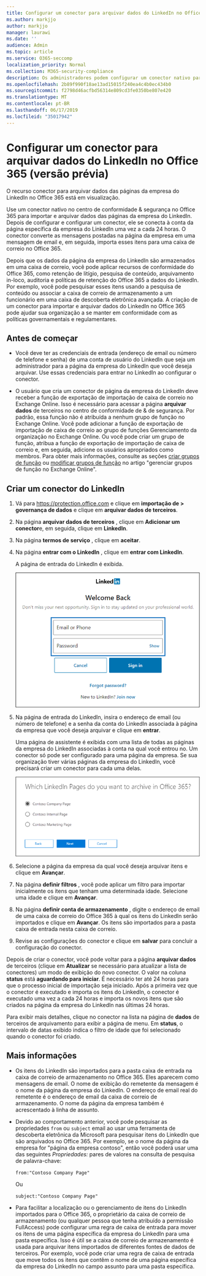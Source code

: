 ```yaml
---
title: Configurar um conector para arquivar dados do LinkedIn no Office 365 (versão prévia)
ms.author: markjjo
author: markjjo
manager: laurawi
ms.date: ''
audience: Admin
ms.topic: article
ms.service: O365-seccomp
localization_priority: Normal
ms.collection: M365-security-compliance
description: Os administradores podem configurar um conector nativo para importar dados de uma página da empresa do LinkedIn para o Office 365. Isso permite que você arquive dados de fontes de dados de terceiros no Office 365 para que possa usar recursos de conformidade, como retenção legal, pesquisa de conteúdo e políticas de retenção para gerenciar a conformidade dos dados de terceiros da sua organização.
ms.openlocfilehash: 2b89f990f18ae13ad15015f240ea4c4b0ec434b0
ms.sourcegitcommit: f2798d46acfbd56314e809cd3fe0350be807e420
ms.translationtype: MT
ms.contentlocale: pt-BR
ms.lasthandoff: 06/17/2019
ms.locfileid: "35017942"
---
```

# <a name="set-up-a-connector-to-archive-linkedin-data-in-office-365-preview"></a>Configurar um conector para arquivar dados do LinkedIn no Office 365 (versão prévia)

O recurso conector para arquivar dados das páginas da empresa do LinkedIn no Office 365 está em visualização.

Use um conector nativo no centro de conformidade & segurança no Office 365 para importar e arquivar dados das páginas da empresa do LinkedIn. Depois de configurar e configurar um conector, ele se conecta à conta da página específica da empresa do LinkedIn uma vez a cada 24 horas. O conector converte as mensagens postadas na página da empresa em uma mensagem de email e, em seguida, importa esses itens para uma caixa de correio no Office 365.

Depois que os dados da página da empresa do LinkedIn são armazenados em uma caixa de correio, você pode aplicar recursos de conformidade do Office 365, como retenção de litígio, pesquisa de conteúdo, arquivamento in-loco, auditoria e políticas de retenção do Office 365 a dados do LinkedIn. Por exemplo, você pode pesquisar esses itens usando a pesquisa de conteúdo ou associar a caixa de correio de armazenamento a um funcionário em uma caixa de descoberta eletrônica avançada. A criação de um conector para importar e arquivar dados do LinkedIn no Office 365 pode ajudar sua organização a se manter em conformidade com as políticas governamentais e regulamentares.

## <a name="before-you--begin"></a>Antes de começar

- Você deve ter as credenciais de entrada (endereço de email ou número de telefone e senha) de uma conta de usuário do LinkedIn que seja um administrador para a página da empresa do LinkedIn que você deseja arquivar. Use essas credenciais para entrar no LinkedIn ao configurar o conector.

- O usuário que cria um conector de página da empresa do LinkedIn deve receber a função de exportação de importação de caixa de correio no Exchange Online. Isso é necessário para acessar a página **arquivar dados** de terceiros no centro de conformidade de & de segurança. Por padrão, essa função não é atribuída a nenhum grupo de função no Exchange Online. Você pode adicionar a função de exportação de importação de caixa de correio ao grupo de funções Gerenciamento da organização no Exchange Online. Ou você pode criar um grupo de função, atribua a função de exportação de importação de caixa de correio e, em seguida, adicione os usuários apropriados como membros. Para obter mais informações, consulte as seções [criar grupos de função](https://docs.microsoft.com/Exchange/permissions-exo/role-groups#create-role-groups) ou [modificar grupos de função](https://docs.microsoft.com/Exchange/permissions-exo/role-groups#modify-role-groups) no artigo "gerenciar grupos de função no Exchange Online".

## <a name="create-a-linkedin-connector"></a>Criar um conector do LinkedIn

1. Vá para <https://protection.office.com> e clique em **importação de \> governança de dados** e clique em **arquivar dados de terceiros**.

2. Na página **arquivar dados de terceiros** , clique em **Adicionar um conector**e, em seguida, clique em **LinkedIn**.

3. Na página **termos de serviço** , clique em **aceitar**.

4. Na página **entrar com o LinkedIn** , clique em **entrar com LinkedIn**.

   A página de entrada do LinkedIn é exibida.

   ![Página de entrada do LinkedIn](media/LinkedInSigninPage.png)

5. Na página de entrada do LinkedIn, insira o endereço de email (ou número de telefone) e a senha da conta do LinkedIn associada à página da empresa que você deseja arquivar e clique em **entrar**.

   Uma página de assistente é exibida com uma lista de todas as páginas da empresa do LinkedIn associadas à conta na qual você entrou no. Um conector só pode ser configurado para uma página da empresa. Se sua organização tiver várias páginas da empresa do LinkedIn, você precisará criar um conector para cada uma delas.

   ![Uma página com uma lista de páginas da empresa do LinkedIn é exibida](media/LinkedInSelectCompanyPage.png)


6. Selecione a página da empresa da qual você deseja arquivar itens e clique em **Avançar**.

7. Na página **definir filtros** , você pode aplicar um filtro para importar inicialmente os itens que tenham uma determinada idade. Selecione uma idade e clique em **Avançar**.

8. Na página **definir conta de armazenamento** , digite o endereço de email de uma caixa de correio do Office 365 à qual os itens do LinkedIn serão importados e clique em **Avançar**. Os itens são importados para a pasta caixa de entrada nesta caixa de correio.

9. Revise as configurações do conector e clique em **salvar** para concluir a configuração do conector.

Depois de criar o conector, você pode voltar para a página **arquivar dados** de terceiros (clique em **Atualizar** se necessário para atualizar a lista de conectores) um modo de exibição do novo conector. O valor na coluna **status** está **aguardando para iniciar**. É necessário ter até 24 horas para que o processo inicial de importação seja iniciado. Após a primeira vez que o conector é executado e importa os itens do LinkedIn, o conector é executado uma vez a cada 24 horas e importa os novos itens que são criados na página da empresa do LinkedIn nas últimas 24 horas.

Para exibir mais detalhes, clique no conector na lista na página de **dados** de terceiros de arquivamento para exibir a página de menu. Em **status**, o intervalo de datas exibido indica o filtro de idade que foi selecionado quando o conector foi criado. 

## <a name="more-information"></a>Mais informações

- Os itens do LinkedIn são importados para a pasta caixa de entrada na caixa de correio de armazenamento no Office 365. Eles aparecem como mensagens de email. O nome de exibição do remetente da mensagem é o nome da página da empresa do LinkedIn. O endereço de email real do remetente é o endereço de email da caixa de correio de armazenamento. O nome da página da empresa também é acrescentado à linha de assunto. 

- Devido ao comportamento anterior, você pode pesquisar as propriedades `from` ou `subject` email ao usar uma ferramenta de descoberta eletrônica da Microsoft para pesquisar itens do LinkedIn que são arquivados no Office 365. Por exemplo, se o nome da página da empresa for "página da empresa contoso", então você poderá usar uma das seguintes *Propriedades:* pares de valores na consulta de pesquisa de palavra-chave:
   
   ```
   from:"Contoso Company Page"
   ```

    Ou

   ```
   subject:"Contoso Company Page"
   ```

- Para facilitar a localização ou o gerenciamento de itens do LinkedIn importados para o Office 365, o proprietário da caixa de correio de armazenamento (ou qualquer pessoa que tenha atribuído a permissão FullAccess) pode configurar uma regra de caixa de entrada para mover os itens de uma página específica da empresa do LinkedIn para uma pasta específica. Isso é útil se a caixa de correio de armazenamento é usada para arquivar itens importados de diferentes fontes de dados de terceiros. Por exemplo, você pode criar uma regra de caixa de entrada que move todos os itens que contêm o nome de uma página específica da empresa do LinkedIn no campo assunto para uma pasta específica.